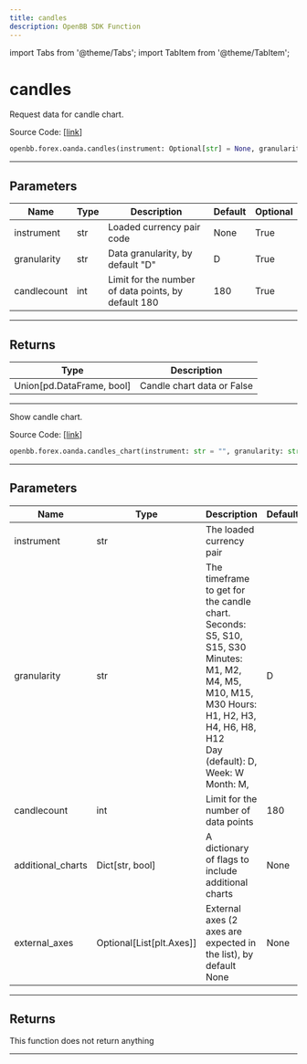 ```yaml
---
title: candles
description: OpenBB SDK Function
---
```


import Tabs from '@theme/Tabs';
import TabItem from '@theme/TabItem';

# candles

<Tabs>
<TabItem value="model" label="Model" default>

Request data for candle chart.

Source Code: [[link](https://github.com/OpenBB-finance/OpenBBTerminal/tree/main/openbb_terminal/forex/oanda/oanda_model.py#L581)]

```python
openbb.forex.oanda.candles(instrument: Optional[str] = None, granularity: str = "D", candlecount: int = 180)
```

---

## Parameters

| Name | Type | Description | Default | Optional |
| ---- | ---- | ----------- | ------- | -------- |
| instrument | str | Loaded currency pair code | None | True |
| granularity | str | Data granularity, by default "D" | D | True |
| candlecount | int | Limit for the number of data points, by default 180 | 180 | True |


---

## Returns

| Type | Description |
| ---- | ----------- |
| Union[pd.DataFrame, bool] | Candle chart data or False |
---



</TabItem>
<TabItem value="view" label="Chart">

Show candle chart.

Source Code: [[link](https://github.com/OpenBB-finance/OpenBBTerminal/tree/main/openbb_terminal/forex/oanda/oanda_view.py#L294)]

```python
openbb.forex.oanda.candles_chart(instrument: str = "", granularity: str = "D", candlecount: int = 180, additional_charts: Optional[Dict[str, bool]] = None, external_axes: Optional[List[matplotlib.axes._axes.Axes]] = None)
```

---

## Parameters

| Name | Type | Description | Default | Optional |
| ---- | ---- | ----------- | ------- | -------- |
| instrument | str | The loaded currency pair |  | True |
| granularity | str | The timeframe to get for the candle chart. Seconds: S5, S10, S15, S30<br/>Minutes: M1, M2, M4, M5, M10, M15, M30 Hours: H1, H2, H3, H4, H6, H8, H12<br/>Day (default): D, Week: W Month: M, | D | True |
| candlecount | int | Limit for the number of data points | 180 | True |
| additional_charts | Dict[str, bool] | A dictionary of flags to include additional charts | None | True |
| external_axes | Optional[List[plt.Axes]] | External axes (2 axes are expected in the list), by default None | None | True |


---

## Returns

This function does not return anything

---



</TabItem>
</Tabs>
